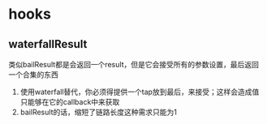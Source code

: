 # hooks

## waterfallResult

类似bailResult都是会返回一个result，但是它会接受所有的参数设置，最后返回一个合集的东西

1. 使用waterfall替代，你必须得提供一个tap放到最后，来接受；这样会造成值只能够在它的callback中来获取
2. bailResult的话，缩短了链路长度这种需求只能为1